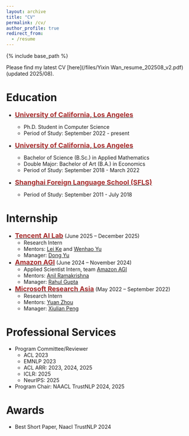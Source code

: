 ```yaml
---
layout: archive
title: "CV"
permalink: /cv/
author_profile: true
redirect_from:
  - /resume
---
```


{% include base_path %}

Please find my latest CV [here](/files/Yixin Wan_resume_202508_v2.pdf) (updated 2025/08).

# Education
* <span style="color:black; font-size:15px"><b><a href="https://cs.ucla.edu" target="_blank"><font color="brown" size="4">University of California, Los Angeles</font></a></b></span><br/>
    - Ph.D. Student in Computer Science<br/>
    - Period of Study: September 2022 - present <br/>

* <span style="color:black; font-size:15px"><b><a href="https://ww3.math.ucla.edu/" target="_blank"><font color="brown" size="4">University of California, Los Angeles</font></a></b></span><br/>
    - Bachelor of Science (B.Sc.) in Applied Mathematics
    - Double Major: Bachelor of Art (B.A.) in Economics
    - Period of Study: September 2018 - March 2022 <br/>

* <span style="color:black; font-size:15px"><b><a href="https://www.sfls.cn/" target="_blank"><font color="brown" size="4">Shanghai Foreign Language School (SFLS)</font></a></b></span><br/>
    - Period of Study: September 2011 - July 2018 <br/>

# Internship
* <span style="color:black; font-size:15px"><b><a href="https://ai.tencent.com/ailab/en/about/" target="_blank"><font color="brown" size="4">Tencent AI Lab</font></a></b></span> (June 2025 – December 2025)
    - Research Intern
    - Mentors: [Lei Ke](https://www.kelei.site/) and [Wenhao Yu](https://wyu97.github.io/)
    - Manager: [Dong Yu]([https://hongweiw.net/](https://sites.google.com/view/dongyu888/))
* <span style="color:black; font-size:15px"><b><a href="https://www.amazon.science/" target="_blank"><font color="brown" size="4">Amazon AGI</font></a></b></span> (June 2024 – November 2024)
    - Applied Scientist Intern, team <a href="https://labs.amazon.science/" target="_blank">Amazon AGI</a>
    - Mentors: [Anil Ramakrishna](https://anilkramakrishna.github.io/)
    - Manager: [Rahul Gupta](https://guptarah.github.io/)
* <span style="color:black; font-size:15px"><b><a href="https://www.microsoft.com/en-us/research/lab/microsoft-research-asia/" target="_blank"><font color="brown" size="4">Microsoft Research Asia</font></a></b></span> (May 2022 – September 2022)
    - Research Intern
    - Mentors: [Yuan Zhou](https://ieeexplore.ieee.org/author/37089364856)
    - Manager: [Xiulian Peng](https://www.microsoft.com/en-us/research/people/xipe/)

<!-- # Teaching
* Teaching Assistant, UCLA CS 33, Introduction to Computer Organization: Fall 2023, Spring 2024, Fall 2024 -->

# Professional Services 
* Program Committee/Reviewer
  * ACL 2023
  * EMNLP 2023
  * ACL ARR: 2023, 2024, 2025
  * ICLR: 2025
  * NeurIPS: 2025
* Program Chair: NAACL TrustNLP 2024, 2025

# Awards
* Best Short Paper, Naacl TrustNLP 2024